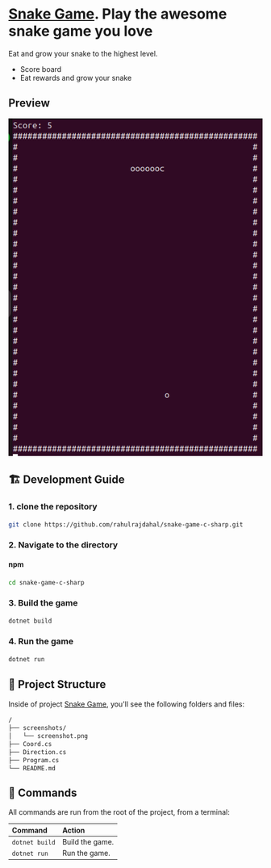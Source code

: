 # [Snake Game](https://github.com/rahulrajdahal/snake-game-c-sharp). Play the awesome snake game you love

Eat and grow your snake to the highest level.

- Score board
- Eat rewards and grow your snake

## Preview

[![Snake Game](./screenshots/game.png)](https://github.com/rahulrajdahal/snake-game-c-sharp)

## 🏗 Development Guide

### 1. clone the repository

```sh
git clone https://github.com/rahulrajdahal/snake-game-c-sharp.git
```

### 2. Navigate to the directory

#### npm

```sh
cd snake-game-c-sharp
```

### 3. Build the game

```sh
dotnet build
```

### 4. Run the game

```sh
dotnet run
```

## 🚀 Project Structure

Inside of project [Snake Game](https://github.com/rahulrajdahal/snake-game-c-sharp), you'll see the following folders and files:

```text
/
├── screenshots/
│   └── screenshot.png
├── Coord.cs
├── Direction.cs
├── Program.cs
└── README.md
```

## 🧞 Commands

All commands are run from the root of the project, from a terminal:

| Command        | Action          |
| :------------- | :-------------- |
| `dotnet build` | Build the game. |
| `dotnet run`   | Run the game.   |
